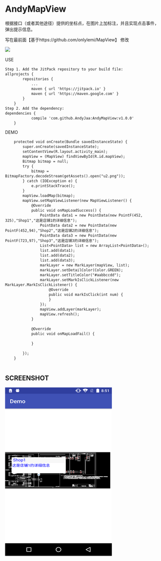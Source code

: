 # AndyMapView
根据接口（或者其他途径）提供的坐标点，在图片上加标注，并且实现点击事件，弹出提示信息。

写在最前面【基于https://github.com/onlylemi/MapView】 修改

[![](https://jitpack.io/v/AndyJaa/AndyMapView.svg)](https://jitpack.io/#AndyJaa/AndyMapView)

USE
```
Step 1. Add the JitPack repository to your build file:
allprojects {
		repositories {
			...
			maven { url 'https://jitpack.io' }
			maven { url 'https://maven.google.com' }
		}
	}
Step 2. Add the dependency:
dependencies {
	        compile 'com.github.AndyJaa:AndyMapView:v1.0.0'
	}
```

DEMO
```
    protected void onCreate(Bundle savedInstanceState) {
        super.onCreate(savedInstanceState);
        setContentView(R.layout.activity_main);
        mapView = (MapView) findViewById(R.id.mapView);
        Bitmap bitmap = null;
        try {
            bitmap = BitmapFactory.decodeStream(getAssets().open("u2.png"));
        } catch (IOException e) {
            e.printStackTrace();
        }
        mapView.loadMap(bitmap);
        mapView.setMapViewListener(new MapViewListener() {
            @Override
            public void onMapLoadSuccess() {
                PointData data1 = new PointData(new PointF(452, 325),"Shop1","这是店铺1的详细信息");
                PointData data2 = new PointData(new PointF(452,94),"Shop2","这是店铺2的详细信息");
                PointData data3 = new PointData(new PointF(723,97),"Shop3","这是店铺3的详细信息");
                List<PointData> list = new ArrayList<PointData>();
                list.add(data1);
                list.add(data2);
                list.add(data3);
                markLayer = new MarkLayer(mapView, list);
                markLayer.setDetailColor(Color.GREEN);
                markLayer.setTitleColor("#aabbccdd");
                markLayer.setMarkIsClickListener(new MarkLayer.MarkIsClickListener() {
                    @Override
                    public void markIsClick(int num) {
                    }
                });
                mapView.addLayer(markLayer);
                mapView.refresh();
            }
        
            @Override
            public void onMapLoadFail() {

            }

        });
    }
	
```

SCREENSHOT
------------------
<img src="https://github.com/AndyJaa/AndyMapView/blob/master/demo.png" width="350" height="550"/>
